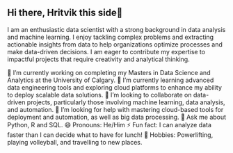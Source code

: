 ## Hi there, Hritvik this side👋

I am an enthusiastic data scientist with a strong background in data analysis and machine learning. I enjoy tackling complex problems and extracting actionable insights from data to help organizations optimize processes and make data-driven decisions. I am eager to contribute my expertise to impactful projects that require creativity and analytical thinking.

🔭 I’m currently working on completing my Masters in Data Science and Analytics at the University of Calgary.
🌱 I’m currently learning advanced data engineering tools and exploring cloud platforms to enhance my ability to deploy scalable data solutions.
👯 I’m looking to collaborate on data-driven projects, particularly those involving machine learning, data analysis, and automation.
🙋 I’m looking for help with mastering cloud-based tools for deployment and automation, as well as big data processing.
💬 Ask me about Python, R and SQL.
😄 Pronouns: He/Him
⚡ Fun fact: I can analyze data faster than I can decide what to have for lunch!
🏃 Hobbies: Powerlifting, playing volleyball, and travelling to new places.
